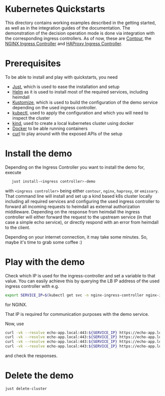 # Kubernetes Quickstarts

This directory contains working examples described in the getting started, as well as in the integration guides of the documentation. The demonstration of the decision operation mode is done via integration with the corresponding ingress controllers. As of now, these are [Contour](https://projectcontour.io), the [NGINX Ingress Controller](https://docs.nginx.com/nginx-ingress-controller/) and [HAProxy Ingress Controller](https://haproxy-ingress.github.io/).

# Prerequisites

To be able to install and play with quickstarts, you need

* [Just](https://github.com/casey/just), which is used to ease the installation and setup
* [Helm](https://helm.sh/) as it is used to install most of the required services, including heimdall
* [Kustomize](https://kustomize.io/), which is used to build the configuration of the demo service depending on the used ingress controller.
* [kubectl](https://kubernetes.io/docs/reference/kubectl/), used to apply the configuration and which you will need to inspect the cluster
* [kind](https://kind.sigs.k8s.io/), used to create a local kubernetes cluster using docker
* [Docker](https://www.docker.com/) to be able running containers
* [curl](https://curl.se/) to play around with the exposed APIs of the setup

# Install the demo

Depending on the Ingress Controller you want to install the demo for, execute

```bash
   just install-<ingress controller>-demo
   ```

with `<ingress controller>` being either `contour`, `nginx`, `haproxy`, or `emissary`. That command line will install and set up a kind based k8s cluster locally including all required services and configuring the used ingress controller to forward all incoming requests to heimdall as external authorization middleware. Depending on the response from heimdall the ingress controller will either forward the request to the upstream service (in that case a simple echo service), or directly respond with an error from heimdall to the client.

Depending on your internet connection, it may take some minutes. So, maybe it's time to grab some coffee :)

# Play with the demo

Check which IP is used for the ingress-controller and set a variable to that value. You can easily achieve this by querying the LB IP address of the used ingress controller with e.g. 

```bash
export SERVICE_IP=$(kubectl get svc -n nginx-ingress-controller nginx-ingress-controller -o jsonpath='{.status.loadBalancer.ingress[0].ip}')
```

for NGINX. 

That IP is required for communication purposes with the demo service.

Now, use

```bash
curl -vk --resolve echo-app.local:443:${SERVICE_IP} https://echo-app.local/anon/foo
curl -vk --resolve echo-app.local:443:${SERVICE_IP} https://echo-app.local/pub/foo
curl -vk --resolve echo-app.local:443:${SERVICE_IP} https://echo-app.local/redir/foo
curl -vk --resolve echo-app.local:443:${SERVICE_IP} https://echo-app.local/foo
```

and check the responses.

# Delete the demo

```bash
just delete-cluster
```
